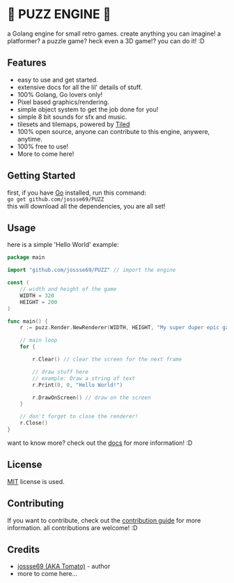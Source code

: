 # 👾 PUZZ ENGINE 👾
a Golang engine for small retro games.
create anything you can imagine! a platformer? a puzzle game? heck even a 3D game!? you can do it! :D

## Features
- easy to use and get started.
- extensive docs for all the lil' details of stuff.
- 100% Golang, Go lovers only!
- Pixel based graphics/rendering.
- simple object system to get the job done for you!
- simple 8 bit sounds for sfx and music.
- tilesets and tilemaps, powered by [Tiled](https://www.mapeditor.org/)
- 100% open source, anyone can contribute to this engine, anywere, anytime.
- 100% free to use!
- More to come here!

## Getting Started
first, if you have [Go](https://go.dev/) installed, run this command: </br>
`go get github.com/jossse69/PUZZ` </br>
this will download all the dependencies, you are all set!

## Usage
here is a simple 'Hello World' example:
```go
package main

import "github.com/jossse69/PUZZ" // import the engine

const (
    // width and height of the game
    WIDTH = 320
    HEIGHT = 200
)

func main() {
    r := puzz.Render.NewRenderer(WIDTH, HEIGHT, "My super duper epic game title") // create a new renderer so we can draw stuff

    // main loop
    for {

        r.Clear() // clear the screen for the next frame

        // draw stuff here
        // example: Draw a string of text
        r.Print(0, 0, "Hello World!")

        r.DrawOnScreen() // draw on the screen
    }

    // don't forget to close the renderer!
    r.Close()
}
```	

want to know more? check out the [docs](https://github.com/jossse69/PUZZ/tree/master/docs) for more information! :D

## License
[MIT](https://github.com/jossse69/PUZZ/blob/master/LICENSE) license is used.

## Contributing
If you want to contribute, check out the [contribution guide](https://github.com/jossse69/PUZZ/blob/master/CONTRIBUTING.md) for more information. all contributions are welcome! :D

## Credits
- [jossse69 (AKA Tomato)](https://github.com/jossse69) - author
- more to come here...
